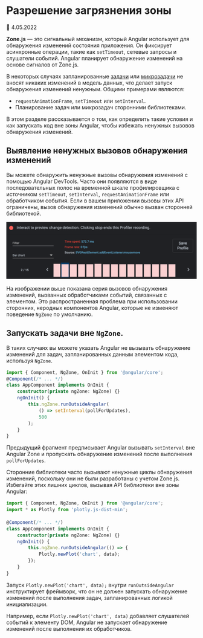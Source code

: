 # Разрешение загрязнения зоны

:date: 4.05.2022

**Zone.js** — это сигнальный механизм, который Angular использует для обнаружения изменений состояния приложения. Он фиксирует асинхронные операции, такие как `setTimeout`, сетевые запросы и слушатели событий. Angular планирует обнаружение изменений на основе сигналов от Zone.js.

В некоторых случаях запланированные [задачи](https://developer.mozilla.org/docs/Web/API/HTML_DOM_API/Microtask_guide#tasks) или [микрозадачи](https://developer.mozilla.org/docs/Web/API/HTML_DOM_API/Microtask_guide#microtasks) не вносят никаких изменений в модель данных, что делает запуск обнаружения изменений ненужным. Общими примерами являются:

-   `requestAnimationFrame`, `setTimeout` или `setInterval`.
-   Планирование задач или микрозадач сторонними библиотеками.

В этом разделе рассказывается о том, как определить такие условия и как запускать код вне зоны Angular, чтобы избежать ненужных вызовов обнаружения изменений.

## Выявление ненужных вызовов обнаружения изменений

Вы можете обнаружить ненужные вызовы обнаружения изменений с помощью Angular DevTools. Часто они появляются в виде последовательных полос на временной шкале профилировщика с источником `setTimeout`, `setInterval`, `requestAnimationFrame` или обработчиком события. Если в вашем приложении вызовы этих API ограничены, вызов обнаружения изменений обычно вызван сторонней библиотекой.

![Angular DevTools profiler preview showing Zone pollution](zone-pollution.png)

На изображении выше показана серия вызовов обнаружения изменений, вызванных обработчиками событий, связанных с элементом. Это распространенная проблема при использовании сторонних, неродных компонентов Angular, которые не изменяют поведение `NgZone` по умолчанию.

## Запускать задачи вне `NgZone`.

В таких случаях вы можете указать Angular не вызывать обнаружение изменений для задач, запланированных данным элементом кода, используя `NgZone`.

```ts
import { Component, NgZone, OnInit } from '@angular/core';
@Component(/* ... */)
class AppComponent implements OnInit {
    constructor(private ngZone: NgZone) {}
    ngOnInit() {
        this.ngZone.runOutsideAngular(
            () => setInterval(pollForUpdates),
            500
        );
    }
}
```

Предыдущий фрагмент предписывает Angular вызывать `setInterval` вне Angular Zone и пропускать обнаружение изменений после выполнения `pollForUpdates`.

Сторонние библиотеки часто вызывают ненужные циклы обнаружения изменений, поскольку они не были разработаны с учетом Zone.js. Избегайте этих лишних циклов, вызывая API библиотеки вне зоны Angular:

```ts
import { Component, NgZone, OnInit } from '@angular/core';
import * as Plotly from 'plotly.js-dist-min';

@Component(/* ... */)
class AppComponent implements OnInit {
    constructor(private ngZone: NgZone) {}
    ngOnInit() {
        this.ngZone.runOutsideAngular(() => {
            Plotly.newPlot('chart', data);
        });
    }
}
```

Запуск `Plotly.newPlot('chart', data);` внутри `runOutsideAngular` инструктирует фреймворк, что он не должен запускать обнаружение изменений после выполнения задач, запланированных логикой инициализации.

Например, если `Plotly.newPlot('chart', data)` добавляет слушателей событий к элементу DOM, Angular не запускает обнаружение изменений после выполнения их обработчиков.
